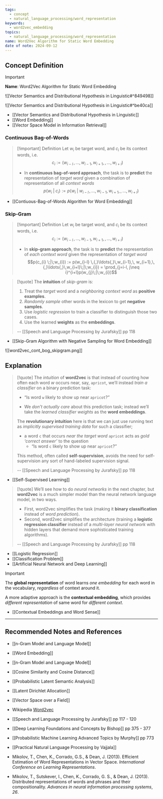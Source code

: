 ```yaml
---
tags:
  - concept
  - natural_language_processing/word_representation
keywords:
  - word2vec_embedding
topics:
  - natural_language_processing/word_representation
name: Word2Vec Algorithm for Static Word Embedding
date of note: 2024-09-12
---
```


## Concept Definition

>[!important]
>**Name**: Word2Vec Algorithm for Static Word Embedding

![[Vector Semantics and Distributional Hypothesis in Linguistic#^849498]]

![[Vector Semantics and Distributional Hypothesis in Linguistic#^be40ca]]

- [[Vector Semantics and Distributional Hypothesis in Linguistic]]
- [[Word Embedding]]
- [[Vector Space Model in Information Retrieval]]

### Continuous Bag-of-Words

>[!important] Definition
>Let $w_{i}$ be target word, and $c_{i}$ be its context words, i.e. $$c_{i} := (w_{i-l} \,{,}\ldots{,}\,w_{i-1},\, w_{i+1},\,{,}\ldots{,}\,w_{i+l})$$
>
>- In **continuous bag-of-word approach**, the task is to **predict** the representation of *target word*  given a combination of representation of all *context words* $$p(w_{i} \;|\;c_{i}) := p(w_{i}\;|\;w_{i-l} \,{,}\ldots{,}\,w_{i-1},\, w_{i+1},\,{,}\ldots{,}\,w_{i+l})$$

- [[Contiuous-Bag-of-Words Algorithm for Word Embedding]]

### Skip-Gram

>[!important] Definition
>Let $w_{i}$ be target word, and $c_{i}$ be its context words, i.e. $$c_{i} := (w_{i-l} \,{,}\ldots{,}\,w_{i-1},\, w_{i+1},\,{,}\ldots{,}\,w_{i+l})$$
>
>- In **skip-gram approach**, the task is to **predict** the representation of *each context word*  given the representation of *target word* $$p(c_{i} \;|\;w_{i}) := p(w_{i-l} \,{,}\ldots{,}\,w_{i-1},\, w_{i+1},\,{,}\ldots{,}\,w_{i+l}\;|\;w_{i}) = \prod_{j=i-l, j\neq i}^{i+l}p(w_{j}\;|\;w_{i})$$

>[!quote]
>The **intuition** of *skip-gram* is:  
>1. Treat the *target* word and a *neighboring context word* as **positive examples**. 
>2. *Randomly sample* other words in the lexicon to get **negative samples**. 
>3. Use *logistic regression* to train a classifier to distinguish those two cases. 
>4. Use the learned **weights** as the **embeddings**.
>   
>-- [[Speech and Language Processing by Jurafsky]] pp 118   

- [[Skip-Gram Algorithm with Negative Sampling for Word Embedding]]

![[word2vec_cont_bog_skipgram.png]]

## Explanation

>[!quote]
>The *intuition* of **word2vec** is that instead of counting how often each word $w$ occurs near, say, `apricot`, we’ll instead *train a classifier* on a binary prediction task: 
>- “Is word `w` likely to show up near `apricot`?” 
>
>- We *don’t actually care* about this prediction task;  instead we’ll take the *learned classifier weights* as the **word embeddings**. 
>
>The **revolutionary intuition** here is that we can just use running text as *implicitly supervised training data* for such a classifier; 
>- a word `c` that occurs *near the target word* `apricot` acts as *gold ‘correct answer’* to the question 
>	- “Is word `c` likely to show up near `apricot`?” 
>
>This method, often called **self-supervision**, avoids the need for self-supervision any sort of hand-labeled supervision signal.
>
>-- [[Speech and Language Processing by Jurafsky]] pp 118

- [[Self-Supervised Learning]]

>[!quote]
>We’ll see how to do *neural networks* in the next chapter, but **word2vec** is a  much simpler model than the neural network language model, in two ways. 
>- First,  word2vec simplifies the task (making it **binary classification** instead of *word prediction*). 
>- Second, word2vec simplifies the architecture (training a **logistic regression  classifier** instead of a *multi-layer neural network* with hidden layers that demand  more sophisticated training algorithms).
>  
>-- [[Speech and Language Processing by Jurafsky]] pp 118  

- [[Logistic Regression]]
- [[Classification Problem]]
- [[Artificial Neural Network and Deep Learning]]


>[!important]
>The **global representation** of word learns *one embedding* for each word in the vocabulary, *regardless* of context around it.
>
>A more adaptive approach is the **contextual embedding**, which provides *different representation* of same word for *different context*.

- [[Contextual Embeddings and Word Sense]]



-----------
##  Recommended Notes and References


- [[n-Gram Model and Language Model]]
- [[Word Embedding]]
- [[n-Gram Model and Language Model]]
- [[Cosine Similarity and Cosine Distance]]


- [[Probabilistic Latent Semantic Analysis]]
- [[Latent Dirichlet Allocation]]


- [[Vector Space over a Field]]

- Wikipedia [Word2vec](https://en.wikipedia.org/wiki/Word2vec)
- [[Speech and Language Processing by Jurafsky]] pp 117 - 120
- [[Deep Learning Foundations and Concepts by Bishop]] pp 375 - 377
- [[Probabilistic Machine Learning Advanced Topics by Murphy]] pp 773
- [[Practical Natural Language Processing by Vajjala]] 

- Mikolov, T., Chen, K., Corrado, G.S., & Dean, J. (2013). Efficient Estimation of Word Representations in Vector Space. _International Conference on Learning Representations_.
- Mikolov, T., Sutskever, I., Chen, K., Corrado, G. S., & Dean, J. (2013). Distributed representations of words and phrases and their compositionality. _Advances in neural information processing systems_, _26_.